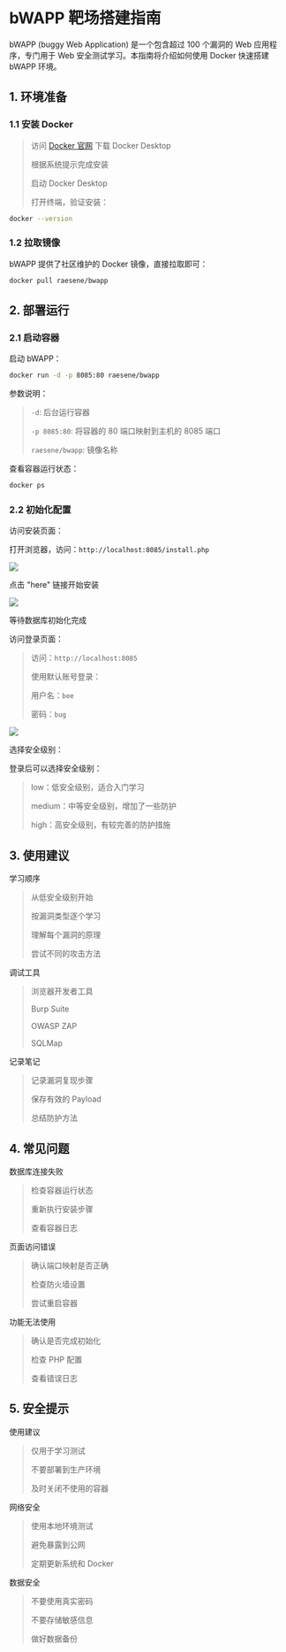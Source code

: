 # bWAPP 靶场搭建指南

bWAPP (buggy Web Application) 是一个包含超过 100 个漏洞的 Web 应用程序，专门用于 Web 安全测试学习。本指南将介绍如何使用 Docker 快速搭建 bWAPP 环境。

## 1. 环境准备

### 1.1 安装 Docker

> 访问 [Docker 官网](https://www.docker.com/products/docker-desktop/) 下载 Docker Desktop
>
> 根据系统提示完成安装
>
> 启动 Docker Desktop
>
> 打开终端，验证安装：

```bash
docker --version
```

### 1.2 拉取镜像

bWAPP 提供了社区维护的 Docker 镜像，直接拉取即可：

```bash
docker pull raesene/bwapp
```

## 2. 部署运行

### 2.1 启动容器

启动 bWAPP：
```bash
docker run -d -p 8085:80 raesene/bwapp
```

参数说明：

> `-d`: 后台运行容器
>
> `-p 8085:80`: 将容器的 80 端口映射到主机的 8085 端口
>
> `raesene/bwapp`: 镜像名称

查看容器运行状态：
```bash
docker ps
```

### 2.2 初始化配置

访问安装页面：

打开浏览器，访问：`http://localhost:8085/install.php`

![](https://picgo-bucket-1253899661.cos.ap-shanghai.myqcloud.com/2025%2F04%2F24%2F10-47-00-0ff50e82c19372acb096f41a13ceae36-20250424104658139-4edbaf.png)

点击 "here" 链接开始安装

![](https://picgo-bucket-1253899661.cos.ap-shanghai.myqcloud.com/2025%2F04%2F24%2F10-49-09-b4b2eaa160102768455cbd35c9187ed8-20250424104907706-f597df.png)

等待数据库初始化完成

访问登录页面：

> 访问：`http://localhost:8085`
>
> 使用默认账号登录：
>
> 用户名：`bee`
>
> 密码：`bug`

![](https://picgo-bucket-1253899661.cos.ap-shanghai.myqcloud.com/2025%2F04%2F24%2F10-50-11-c021397c34609fb329ac47f07466316f-20250424105009584-89d0d8.png)

选择安全级别：

登录后可以选择安全级别：

> low：低安全级别，适合入门学习
>
> medium：中等安全级别，增加了一些防护
>
> high：高安全级别，有较完善的防护措施

## 3. 使用建议

学习顺序

> 从低安全级别开始
>
> 按漏洞类型逐个学习
>
> 理解每个漏洞的原理
>
> 尝试不同的攻击方法

调试工具

> 浏览器开发者工具
>
> Burp Suite
>
> OWASP ZAP
>
> SQLMap

记录笔记

> 记录漏洞复现步骤
>
> 保存有效的 Payload
>
> 总结防护方法



## 4. 常见问题

数据库连接失败
> 检查容器运行状态
>
> 重新执行安装步骤
>
> 查看容器日志

页面访问错误
> 确认端口映射是否正确
>
> 检查防火墙设置
>
> 尝试重启容器

功能无法使用
> 确认是否完成初始化
>
> 检查 PHP 配置
>
> 查看错误日志

## 5. 安全提示

使用建议
> 仅用于学习测试
>
> 不要部署到生产环境
>
> 及时关闭不使用的容器

网络安全
> 使用本地环境测试
>
> 避免暴露到公网
>
> 定期更新系统和 Docker

数据安全
> 不要使用真实密码
>
> 不要存储敏感信息
>
> 做好数据备份 